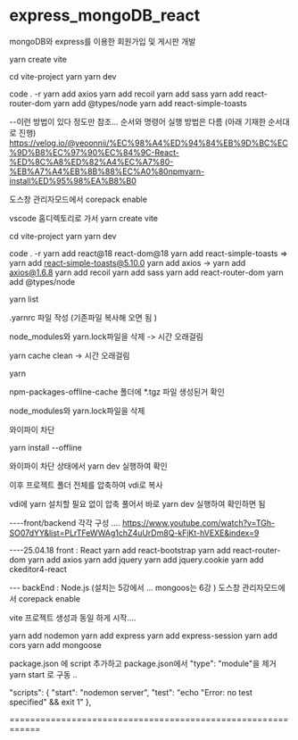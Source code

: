 # express_mongoDB_react
mongoDB와 express를 이용한 회원가입 및 게시판 개발



yarn create vite

cd vite-project
  yarn
  yarn dev       

code . -r
yarn add axios
yarn add recoil
yarn add sass
yarn add react-router-dom
yarn add @types/node
yarn add react-simple-toasts


--이런 방법이 있다 정도만 참조... 순서와 명령어 실행 방법은 다름 (아래 기재한 순서대로 진행)
https://velog.io/@yeoonnii/%EC%98%A4%ED%94%84%EB%9D%BC%EC%9D%B8%EC%97%90%EC%84%9C-React-%ED%8C%A8%ED%82%A4%EC%A7%80-%EB%A7%A4%EB%8B%88%EC%A0%80npmyarn-install%ED%95%98%EA%B8%B0


도스창 관리자모드에서 
corepack enable

vscode 홈디렉토리로 가서 
yarn create vite

cd vite-project
  yarn
  yarn dev       

code . -r
yarn add react@18 react-dom@18
yarn add react-simple-toasts => yarn add react-simple-toasts@5.10.0
yarn add axios -> yarn add axios@1.6.8
yarn add recoil
yarn add sass
yarn add react-router-dom 
yarn add @types/node



yarn list

.yarnrc 파일 작성 (기존파일 복사해 오면 됨 ) 

node_modules와 yarn.lock파일을 삭제 -> 시간 오래걸림

yarn cache clean  -> 시간 오래걸림

yarn 

npm-packages-offline-cache 폴더에  *.tgz 파일 생성된거 확인 

node_modules와 yarn.lock파일을 삭제 

와이파이 차단 

yarn install --offline

와이파이 차단 상태에서 yarn dev 실행하여 확인 

이후 프로젝트 폴더 전체를 압축하여 vdi로 복사

vdi에 yarn 설치할 필요 없이 
압축 풀어서 바로 yarn dev  실행하여 확인하면 됨 


----front/backend 각각 구성  ....
https://www.youtube.com/watch?v=TGh-SO07dYY&list=PLrTFeWWAg1chZ4uUrDm8Q-kFjKt-hVEXE&index=9

----25.04.18 front : React
yarn add react-bootstrap
yarn add react-router-dom
yarn add axios 
yarn add jquery
yarn add jquery.cookie
yarn add ckeditor4-react

--- backEnd : Node.js  (설치는 5강에서 ... mongoos는 6강 )
도스창 관리자모드에서 
corepack enable

vite 프로젝트 생성과 동일 하게 시작....

yarn add nodemon 
yarn add express 
yarn add express-session
yarn add cors
yarn add mongoose

package.json 에 script 추가하고 
package.json에서 "type": "module"을 제거 
yarn start 로 구동 .. 



  "scripts": {
    "start": "nodemon server",
    "test": "echo \"Error: no test specified\" && exit 1"
  },
  
  ============================================================

